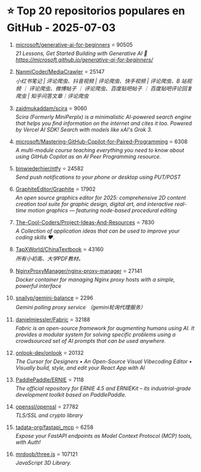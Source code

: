# ⭐ Top 20 repositorios populares en GitHub - 2025-07-03

1. [microsoft/generative-ai-for-beginners](https://github.com/microsoft/generative-ai-for-beginners) ⭐ 90505  
   _21 Lessons, Get Started Building with Generative AI 🔗 https://microsoft.github.io/generative-ai-for-beginners/_

2. [NanmiCoder/MediaCrawler](https://github.com/NanmiCoder/MediaCrawler) ⭐ 25147  
   _小红书笔记 | 评论爬虫、抖音视频 | 评论爬虫、快手视频 | 评论爬虫、B 站视频 ｜ 评论爬虫、微博帖子 ｜ 评论爬虫、百度贴吧帖子 ｜ 百度贴吧评论回复爬虫 | 知乎问答文章｜评论爬虫_

3. [zaidmukaddam/scira](https://github.com/zaidmukaddam/scira) ⭐ 9060  
   _Scira (Formerly MiniPerplx) is a minimalistic AI-powered search engine that helps you find information on the internet and cites it too. Powered by Vercel AI SDK! Search with models like xAI's Grok 3._

4. [microsoft/Mastering-GitHub-Copilot-for-Paired-Programming](https://github.com/microsoft/Mastering-GitHub-Copilot-for-Paired-Programming) ⭐ 6308  
   _A multi-module course teaching everything you need to know about using GitHub Copilot as an AI Peer Programming resource._

5. [binwiederhier/ntfy](https://github.com/binwiederhier/ntfy) ⭐ 24582  
   _Send push notifications to your phone or desktop using PUT/POST_

6. [GraphiteEditor/Graphite](https://github.com/GraphiteEditor/Graphite) ⭐ 17902  
   _An open source graphics editor for 2025: comprehensive 2D content creation tool suite for graphic design, digital art, and interactive real-time motion graphics — featuring node-based procedural editing_

7. [The-Cool-Coders/Project-Ideas-And-Resources](https://github.com/The-Cool-Coders/Project-Ideas-And-Resources) ⭐ 7830  
   _A Collection of application ideas that can be used to improve your coding skills ❤._

8. [TapXWorld/ChinaTextbook](https://github.com/TapXWorld/ChinaTextbook) ⭐ 43160  
   _所有小初高、大学PDF教材。_

9. [NginxProxyManager/nginx-proxy-manager](https://github.com/NginxProxyManager/nginx-proxy-manager) ⭐ 27141  
   _Docker container for managing Nginx proxy hosts with a simple, powerful interface_

10. [snailyp/gemini-balance](https://github.com/snailyp/gemini-balance) ⭐ 2296  
   _Gemini polling proxy service （gemini轮询代理服务）_

11. [danielmiessler/Fabric](https://github.com/danielmiessler/Fabric) ⭐ 32188  
   _Fabric is an open-source framework for augmenting humans using AI. It provides a modular system for solving specific problems using a crowdsourced set of AI prompts that can be used anywhere._

12. [onlook-dev/onlook](https://github.com/onlook-dev/onlook) ⭐ 20132  
   _The Cursor for Designers • An Open-Source Visual Vibecoding Editor • Visually build, style, and edit your React App with AI_

13. [PaddlePaddle/ERNIE](https://github.com/PaddlePaddle/ERNIE) ⭐ 7118  
   _The official repository for ERNIE 4.5 and ERNIEKit – its industrial-grade development toolkit based on PaddlePaddle._

14. [openssl/openssl](https://github.com/openssl/openssl) ⭐ 27782  
   _TLS/SSL and crypto library_

15. [tadata-org/fastapi_mcp](https://github.com/tadata-org/fastapi_mcp) ⭐ 6258  
   _Expose your FastAPI endpoints as Model Context Protocol (MCP) tools, with Auth!_

16. [mrdoob/three.js](https://github.com/mrdoob/three.js) ⭐ 107121  
   _JavaScript 3D Library._


<!-- Última actualización: 2025-07-03T08:05:53.149769 UTC -->